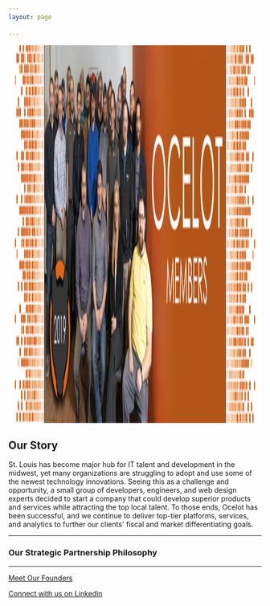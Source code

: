 ```yaml
---
layout: page

---
```

<img src="/assets/images/ocelot-2019-banner.png" alt="divider" width="3500" height="752"/>

## Our Story

St. Louis has become major hub for IT talent and development in the midwest, yet many organizations are struggling to adopt and use some of the newest technology innovations.  Seeing this as a 
challenge and opportunity, a small group of developers, engineers, and web design experts decided to start a company that could develop superior products and services
while attracting the top local talent.  To those ends, Ocelot has been successful, and we continue to deliver top-tier platforms, services, and analytics to further our clients'
fiscal and market differentiating goals. 

---
### Our Strategic Partnership Philosophy


---
[Meet Our Founders](/web_content/founders.html) 

[Connect with us on Linkedin](https://www.linkedin.com/company/ocelot-consulting-llc/people/)

